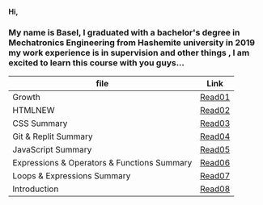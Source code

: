 **Hi,**

### My name is Basel, I graduated with a bachelor's degree in Mechatronics Engineering from Hashemite university in 2019 my work experience is in supervision and other things , I am excited to learn this course with you guys...


| file     | Link       |
| ---------| -----------|
| Growth   | [Read01](https://bassel07.github.io/Reading-Notes102d34/) |
| HTMLNEW   |  [Read02](https://bassel07.github.io/Reading-Notes102d34/HTMLNEW)   |
| CSS Summary   |  [Read03](https://bassel07.github.io/Reading-Notes102d34/CSS%20summarizes)   |
| Git & Replit Summary   |  [Read04](https://bassel07.github.io/Reading-Notes102d34/Git&Replit-Summary)   |
| JavaScript Summary  |  [Read05](https://bassel07.github.io/Reading-Notes102d34/JavaScript)   |
| Expressions & Operators & Functions Summary  |  [Read06](https://bassel07.github.io/Reading-Notes102d34/Exp&Op&Fun)
| Loops & Expressions Summary  |  [Read07](https://bassel07.github.io/Reading-Notes102d34/Loops)
| Introduction   |  [Read08](https://bassel07.github.io/Reading-Notes102d34/introduction)   |


